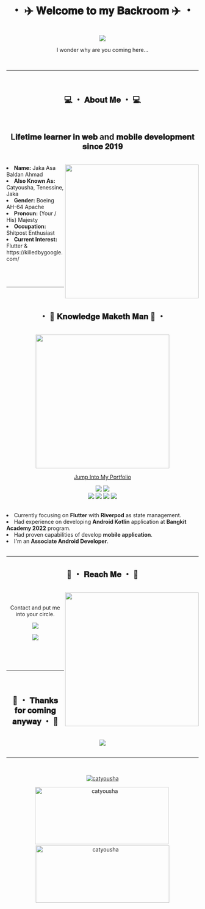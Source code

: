 <body>
    <center>
        <h1 align="center">・ ✈️ 𝐖𝐞𝐥𝐜𝐨𝐦𝐞 𝐭𝐨 𝐦𝐲 𝐁𝐚𝐜𝐤𝐫𝐨𝐨𝐦 ✈️ ・</h1>
        <br>
        <div align="center">
            <img src="https://c.tenor.com/JkIYJypBtfAAAAAC/izaya-durarara.gif" />
            <br>
            <p>I wonder why are you coming here...</p>
        </div>
        <br>
        <hr>
        <br>
        <div align="center">
            <!-- <img src="https://i.imgur.com/jx17oHT.gif"> -->
        </div>
        <div>
            <h2 align="center"> 💻 ・ 𝐀𝐛𝐨𝐮𝐭 𝐌𝐞 ・ 💻 </h2>
            <br>
            <h2>
                L𝐢𝐟𝐞𝐭𝐢𝐦𝐞 𝐥𝐞𝐚𝐫𝐧𝐞𝐫 𝐢𝐧 𝐰𝐞𝐛 and 𝐦𝐨𝐛𝐢𝐥𝐞
                𝐝𝐞𝐯𝐞𝐥𝐨𝐩𝐦𝐞𝐧𝐭 𝐬𝐢𝐧𝐜𝐞 𝟐𝟎𝟏𝟗
            </h2>
            <br>
            <div align="center">
                <div align="right">
                    <img src="https://data.whicdn.com/images/325914307/original.gif" align="right" width=350>
                </div>
                <div align="left">
                    <li>
                        <b>Name:</b> Jaka Asa Baldan Ahmad</li>
                    <li>
                        <b>Also Known As:</b> Catyousha, Tenessine, Jaka
                    </li>
                    <li>
                        <b>Gender:</b> Boeing AH-64 Apache
                    </li>
                    <li>
                        <b>Pronoun:</b> (Your / His) Majesty
                    </li>
                    <li>
                        <b>Occupation:</b> Shitpost Enthusiast
                    </li>
                    <li>
                        <b>Current Interest:</b> Flutter & https://killedbygoogle.com/
                    </li>
                </div>
            </div>
            <br><br><br>
            <hr>
        </div>
        <br>
        <div>
            <h2 align="center"> ・ 📇 𝐊𝐧𝐨𝐰𝐥𝐞𝐝𝐠𝐞 𝐌𝐚𝐤𝐞𝐭𝐡 𝐌𝐚𝐧 📇 ・</h2>
            <br>
            <div align="center">
            <img width=350
                    src="https://images6.fanpop.com/image/photos/41100000/-izaya-orihara-durarara-41157601-500-281.gif">
                <p align="center">
                    <a href="http://catyousha.github.io">
                        Jump Into My Portfolio
                    </a>
                </p>
                <div>
                    <p align="center">
                        <img
                            src="https://img.shields.io/badge/Flutter-%2302569B.svg?style=for-the-badge&logo=Flutter&logoColor=white" />
                        <img
                            src="https://img.shields.io/badge/kotlin-%230095D5.svg?style=for-the-badge&logo=kotlin&logoColor=white" /><br>
                        <img
                            src="https://img.shields.io/badge/laravel-%23FF2D20.svg?style=for-the-badge&logo=laravel&logoColor=white" />
                        <img
                            src="https://img.shields.io/badge/figma-%23F24E1E.svg?style=for-the-badge&logo=figma&logoColor=white" />
                        <img
                            src="https://img.shields.io/badge/git-%23F05033.svg?style=for-the-badge&logo=git&logoColor=white" />
                        <img
                            src="https://img.shields.io/badge/python-3670A0?style=for-the-badge&logo=python&logoColor=ffdd54" />
                    </p>
                    <br>
                    <div align="left">
                        <li>Currently focusing  on <b>Flutter</b> with <b>Riverpod</b> as state management.</li>
                        <li>Had experience on developing <b>Android Kotlin</b> application at <b>Bangkit Academy
                                2022</b> program.</li>
                        <li>Had proven capabilities of develop <b>mobile application</b>.</li>
                        <li>I'm an <b>Associate Android Developer</b>.</li>
                    </div>
                </div>
                <br>
            </div>
        </div>
        <div>
            <hr>
            <h2 align="center"> 📝 ・ 𝐑𝐞𝐚𝐜𝐡 𝐌𝐞 ・ 📝</h2>
            <br>
            <div align="center">
                <img src="https://data.whicdn.com/images/317627629/original.gif" align="right" width="350">
            </div>
            <br>
            <p align="center">Contact and put me into your circle.</p>
            <p align="center">
                <a href="https://twitter.com/catyousha_" target="_blank"><img
                        src="https://img.shields.io/badge/catyousha_%20-%231DA1F2.svg?&style=for-the-badge&logo=Twitter&logoColor=white" />
                </a>
            </p>
            <p align="center"><a href="https://www.linkedin.com/in/jaka-ahmad/" target="_blank"><img
                        src="https://img.shields.io/badge/Jaka%20Asa%20Baldan%20Ahmad%20-%230077B5.svg?&style=for-the-badge&logo=Linkedin&logoColor=white" /></a>
            </p>
            <br><br><br>
            <hr>
        </div>
        <br>
        <div>
            <h2 align="center">🍻 ・ 𝐓𝐡𝐚𝐧𝐤𝐬 𝐟𝐨𝐫 𝐜𝐨𝐦𝐢𝐧𝐠 𝐚𝐧𝐲𝐰𝐚𝐲 ・ 🍻</h2>
            <br>
            <div align="center">
                <img src="https://c.tenor.com/sRKHQSK5hhEAAAAC/izaya-orihara.gif">
            </div>
            <br>
            <hr>
        </div>
        <br>
        <p align="center"> <a href="https://github.com/ryo-ma/github-profile-trophy"><img
                    src="https://github-profile-trophy.vercel.app/?username=catyousha" alt="catyousha" /></a>
        </p>
        <p><img src="https://github-readme-stats.vercel.app/api?username=catyousha&show_icons=true&locale=en"
                alt="catyousha" width=350 height=150 />&nbsp<img
                src="https://github-readme-streak-stats.herokuapp.com/?user=catyousha&" alt="catyousha" width=350
                height=150 /></p>
    </center>
</body>
